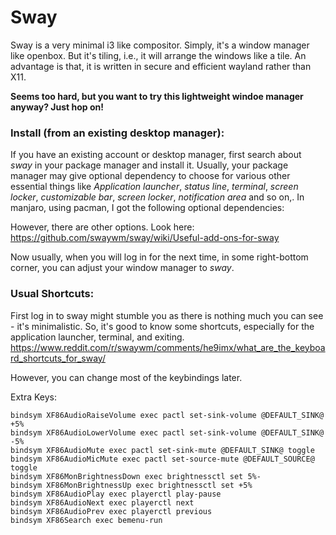 # Sway

Sway is a very minimal i3 like compositor. Simply, it's a window manager like openbox. But it's tiling, i.e., it will arrange the windows like a tile. 
An advantage is that, it is written in secure and efficient wayland rather than X11. 

**Seems too hard, but you want to try this lightweight windoe manager anyway? Just hop on!**

### Install (from an existing desktop manager):
If you have an existing account or desktop manager, first search about *sway* in your package manager and install it. 
Usually, your package manager may give optional dependency to choose for various other essential things like *Application launcher*, *status line*, *terminal*, *screen locker*, *customizable bar*, *screen locker*, *notification area* and so on,. In manjaro, using pacman, I got the following optional dependencies:


However, there are other options. Look here: https://github.com/swaywm/sway/wiki/Useful-add-ons-for-sway


Now usually, when you will log in for the next time, in some right-bottom corner, you can adjust your window manager to *sway*. 



### Usual Shortcuts:
First log in to sway might stumble you as there is nothing much you can see - it's minimalistic. So, it's good to know some shortcuts, especially for the application launcher, terminal, and exiting. https://www.reddit.com/r/swaywm/comments/he9imx/what_are_the_keyboard_shortcuts_for_sway/

However, you can change most of the keybindings later. 




Extra Keys:

``` ~/.config/sway/config
bindsym XF86AudioRaiseVolume exec pactl set-sink-volume @DEFAULT_SINK@ +5%
bindsym XF86AudioLowerVolume exec pactl set-sink-volume @DEFAULT_SINK@ -5%
bindsym XF86AudioMute exec pactl set-sink-mute @DEFAULT_SINK@ toggle
bindsym XF86AudioMicMute exec pactl set-source-mute @DEFAULT_SOURCE@ toggle
bindsym XF86MonBrightnessDown exec brightnessctl set 5%-
bindsym XF86MonBrightnessUp exec brightnessctl set +5%
bindsym XF86AudioPlay exec playerctl play-pause
bindsym XF86AudioNext exec playerctl next
bindsym XF86AudioPrev exec playerctl previous
bindsym XF86Search exec bemenu-run
```

